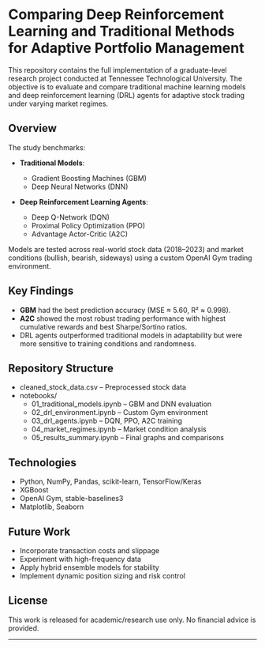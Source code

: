 #  Comparing Deep Reinforcement Learning and Traditional Methods for Adaptive Portfolio Management

This repository contains the full implementation of a graduate-level research project conducted at Tennessee Technological University. The objective is to evaluate and compare traditional machine learning models and deep reinforcement learning (DRL) agents for adaptive stock trading under varying market regimes.

##  Overview

The study benchmarks:

- **Traditional Models**:
  - Gradient Boosting Machines (GBM)
  - Deep Neural Networks (DNN)

- **Deep Reinforcement Learning Agents**:
  - Deep Q-Network (DQN)
  - Proximal Policy Optimization (PPO)
  - Advantage Actor-Critic (A2C)

Models are tested across real-world stock data (2018–2023) and market conditions (bullish, bearish, sideways) using a custom OpenAI Gym trading environment.

##  Key Findings

- **GBM** had the best prediction accuracy (MSE ≈ 5.60, R² ≈ 0.998).
- **A2C** showed the most robust trading performance with highest cumulative rewards and best Sharpe/Sortino ratios.
- DRL agents outperformed traditional models in adaptability but were more sensitive to training conditions and randomness.

##  Repository Structure

- cleaned_stock_data.csv – Preprocessed stock data
- notebooks/
  - 01_traditional_models.ipynb – GBM and DNN evaluation
  - 02_drl_environment.ipynb – Custom Gym environment
  - 03_drl_agents.ipynb – DQN, PPO, A2C training
  - 04_market_regimes.ipynb – Market condition analysis
  - 05_results_summary.ipynb – Final graphs and comparisons

##  Technologies

- Python, NumPy, Pandas, scikit-learn, TensorFlow/Keras
- XGBoost
- OpenAI Gym, stable-baselines3
- Matplotlib, Seaborn

##  Future Work

- Incorporate transaction costs and slippage
- Experiment with high-frequency data
- Apply hybrid ensemble models for stability
- Implement dynamic position sizing and risk control

##  License

This work is released for academic/research use only. No financial advice is provided.

---

